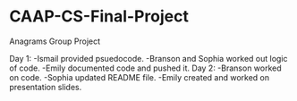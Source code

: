 # CAAP-CS-Final-Project
Anagrams Group Project

Day 1:
    -Ismail provided psuedocode.
    -Branson and Sophia worked out logic of code.
    -Emily documented code and pushed it.
Day 2:
    -Branson worked on code.
    -Sophia updated README file.
    -Emily created and worked on presentation slides.
    